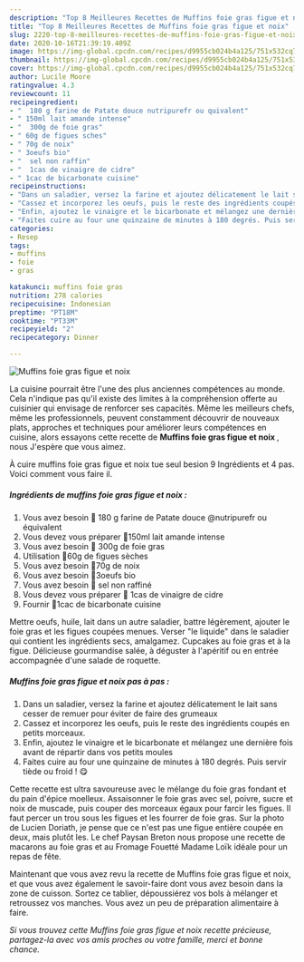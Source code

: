 ```yaml
---
description: "Top 8 Meilleures Recettes de Muffins foie gras figue et noix"
title: "Top 8 Meilleures Recettes de Muffins foie gras figue et noix"
slug: 2220-top-8-meilleures-recettes-de-muffins-foie-gras-figue-et-noix
date: 2020-10-16T21:39:19.409Z
image: https://img-global.cpcdn.com/recipes/d9955cb024b4a125/751x532cq70/muffins-foie-gras-figue-et-noix-photo-principale-de-la-recette.jpg
thumbnail: https://img-global.cpcdn.com/recipes/d9955cb024b4a125/751x532cq70/muffins-foie-gras-figue-et-noix-photo-principale-de-la-recette.jpg
cover: https://img-global.cpcdn.com/recipes/d9955cb024b4a125/751x532cq70/muffins-foie-gras-figue-et-noix-photo-principale-de-la-recette.jpg
author: Lucile Moore
ratingvalue: 4.3
reviewcount: 11
recipeingredient:
- "  180 g farine de Patate douce nutripurefr ou quivalent"
- " 150ml lait amande intense"
- "  300g de foie gras"
- " 60g de figues sches"
- " 70g de noix"
- " 3oeufs bio"
- "  sel non raffin"
- "  1cas de vinaigre de cidre"
- " 1cac de bicarbonate cuisine"
recipeinstructions:
- "Dans un saladier, versez la farine et ajoutez délicatement le lait sans cesser de remuer pour éviter de faire des grumeaux"
- "Cassez et incorporez les oeufs, puis le reste des ingrédients coupés en petits morceaux."
- "Enfin, ajoutez le vinaigre et le bicarbonate et mélangez une dernière fois avant de répartir dans vos petits moules"
- "Faites cuire au four une quinzaine de minutes à 180 degrés. Puis servir tiède ou froid ! 😋"
categories:
- Resep
tags:
- muffins
- foie
- gras

katakunci: muffins foie gras 
nutrition: 278 calories
recipecuisine: Indonesian
preptime: "PT18M"
cooktime: "PT33M"
recipeyield: "2"
recipecategory: Dinner

---
```



![Muffins foie gras figue et noix](https://img-global.cpcdn.com/recipes/d9955cb024b4a125/751x532cq70/muffins-foie-gras-figue-et-noix-photo-principale-de-la-recette.jpg)

La cuisine pourrait être l'une des plus anciennes compétences au monde. Cela n'indique pas qu'il existe des limites à la compréhension offerte au cuisinier qui envisage de renforcer ses capacités. Même les meilleurs chefs, même les professionnels, peuvent constamment découvrir de nouveaux plats, approches et techniques pour améliorer leurs compétences en cuisine, alors essayons cette recette de <strong> Muffins foie gras figue et noix </strong>, nous J'espère que vous aimez.

<!--inarticleads1-->

À cuire muffins foie gras figue et noix tue seul besion 9 Ingrédients et 4 pas. Voici comment vous faire il.

##### Ingrédients de muffins foie gras figue et noix :

1. Vous avez besoin  🍁 180 g farine de Patate douce @nutripurefr ou équivalent
1. Vous devez vous préparer  🍁150ml lait amande intense
1. Vous avez besoin  🍁 300g de foie gras
1. Utilisation  🍁60g de figues sèches
1. Vous avez besoin  🍁70g de noix
1. Vous avez besoin  🍁3oeufs bio
1. Vous avez besoin  🍁 sel non raffiné
1. Vous devez vous préparer  🍁 1cas de vinaigre de cidre
1. Fournir  🍁1cac de bicarbonate cuisine


Mettre oeufs, huile, lait dans un autre saladier, battre légèrement, ajouter le foie gras et les figues coupées menues. Verser &#34;le liquide&#34; dans le saladier qui contient les ingrédients secs, amalgamez. Cupcakes au foie gras et à la figue. Délicieuse gourmandise salée, à déguster à l&#39;apéritif ou en entrée accompagnée d&#39;une salade de roquette. 

<!--inarticleads2-->

##### Muffins foie gras figue et noix pas à pas :

1. Dans un saladier, versez la farine et ajoutez délicatement le lait sans cesser de remuer pour éviter de faire des grumeaux
1. Cassez et incorporez les oeufs, puis le reste des ingrédients coupés en petits morceaux.
1. Enfin, ajoutez le vinaigre et le bicarbonate et mélangez une dernière fois avant de répartir dans vos petits moules
1. Faites cuire au four une quinzaine de minutes à 180 degrés. Puis servir tiède ou froid ! 😋


Cette recette est ultra savoureuse avec le mélange du foie gras fondant et du pain d&#39;épice moelleux. Assaisonner le foie gras avec sel, poivre, sucre et noix de muscade, puis couper des morceaux égaux pour farcir les figues. Il faut percer un trou sous les figues et les fourrer de foie gras. Sur la photo de Lucien Doriath, je pense que ce n&#39;est pas une figue entière coupée en deux, mais plutôt les. Le chef Paysan Breton nous propose une recette de macarons au foie gras et au Fromage Fouetté Madame Loïk idéale pour un repas de fête. 

<!--inarticleads1-->

<p>
Maintenant que vous avez revu la recette de Muffins foie gras figue et noix, et que vous avez également le savoir-faire dont vous avez besoin dans la zone de cuisson. Sortez ce tablier, dépoussiérez vos bols à mélanger et retroussez vos manches. Vous avez un peu de préparation alimentaire à faire.
</p>

<p>
<i>Si vous trouvez cette Muffins foie gras figue et noix recette précieuse, partagez-la avec vos amis proches ou votre famille, merci et bonne chance.</i>
</p>
